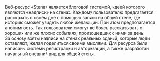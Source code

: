 Веб-ресурс «Stena» является блоговой системой, идеей которого являются «надписи» на стенах. Каждому пользователю предлагается рассказать о своём дне с помощью записи на общей стене, где историю сможет увидеть любой желающий. При этом предполагается анонимность. Так пользователи смогут не боясь рассказывать о хороших или же плохих событиях, произошедших с ними за день.  
За основу взяты надписи на стенах реальных зданий, которые люди оставляют, желая поделиться своими мыслями.
Для ресурса были написаны системы регистрации и авторизации, а также разработан начальный внешний вид для общей стены.

